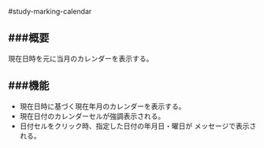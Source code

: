 #study-marking-calendar  
  
###**概要**
---
現在日時を元に当月のカレンダーを表示する。
  
###**機能**
---
* 現在日時に基づく現在年月のカレンダーを表示する。
* 現在日付のカレンダーセルが強調表示される。
* 日付セルをクリック時、指定した日付の年月日・曜日が
メッセージで表示される。